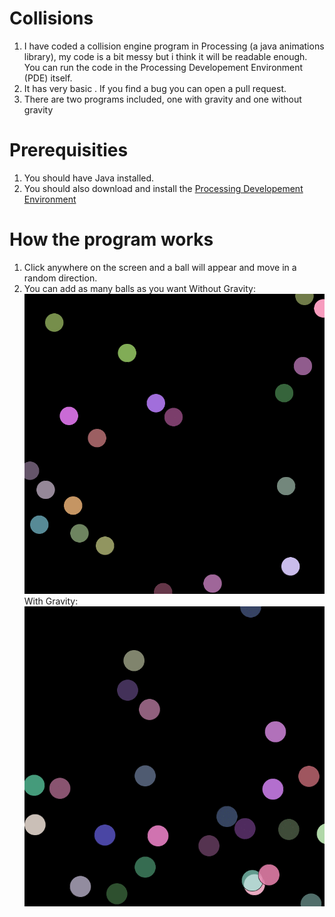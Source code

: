 # Collisions
1. I have coded a collision engine program in Processing (a java animations library), my code is a bit messy but i think it will be readable enough. You can run the code in the Processing Developement Environment (PDE) itself.  
2. It has very basic . If you find a bug you can open a pull request.
3. There are two programs included, one with gravity and one without gravity

# Prerequisities
1. You should have Java installed.
2. You should also download and install the [Processing Developement Environment](https://processing.org/)

# How the program works

1. Click anywhere on the screen and a ball will appear and move in a random direction.
2. You can add as many balls as you want
Without Gravity:
![w/o gravity](https://github.com/Divy1211/Collisions/blob/master/collision_objects/Pic.gif)
With Gravity:
![w/o gravity](https://github.com/Divy1211/Collisions/blob/master/gravity_collisions/pic.gif)
